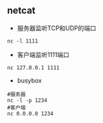 ## netcat
- 服务器监听TCP和UDP的端口
```shell
nc -l 1111
```
- 客户端监听1111端口
```shell
nc 127.0.0.1 1111
```

- busybox
```shell
#服务器
nc -l -p 1234
#客户端 
nc 0.0.0.0 1234
```




